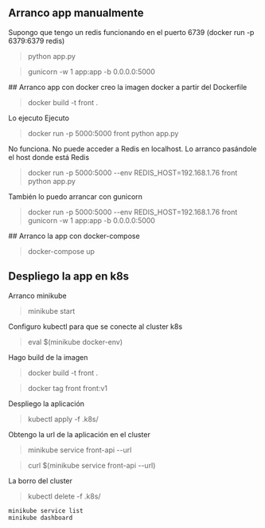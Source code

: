 ## Arranco app manualmente
Supongo que tengo un redis funcionando en el puerto 6739 (docker run -p 6379:6379 redis)
> python app.py

> gunicorn -w 1 app:app -b 0.0.0.0:5000

## Arranco app con docker
creo la imagen docker a partir del Dockerfile
> docker build -t front .

Lo ejecuto Ejecuto
> docker run -p 5000:5000 front python app.py

No funciona. No puede acceder a Redis en localhost. Lo arranco pasándole el host donde está Redis

> docker run -p 5000:5000 --env REDIS_HOST=192.168.1.76 front python app.py

También lo puedo arrancar con gunicorn
> docker run -p 5000:5000 --env REDIS_HOST=192.168.1.76 front gunicorn -w 1 app:app -b 0.0.0.0:5000

## Arranco la app con docker-compose

> docker-compose up

## Despliego la app en k8s

Arranco minikube
> minikube start

Configuro kubectl para que se conecte al cluster k8s
> eval $(minikube docker-env)

Hago build de la imagen 

> docker build -t front .

> docker tag front front:v1

Despliego la aplicación
> kubectl apply -f .k8s/

Obtengo la url de la aplicación en el cluster
> minikube service front-api --url

> curl $(minikube service front-api --url)

La borro del cluster
> kubectl delete -f .k8s/ 

```
minikube service list
minikube dashboard
```
